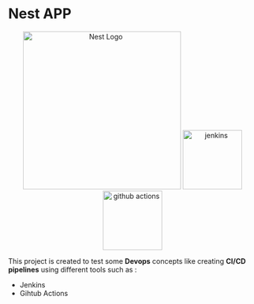 # Nest APP
<p align="center">
 <img src="https://nestjs.com/img/logo_text.svg" width="320" alt="Nest Logo" />
  <img src="https://www.vectorlogo.zone/logos/jenkins/jenkins-icon.svg" alt="jenkins" width="120"/> 
  <img src=" https://devopedia.org/images/article/403/8230.1645614864.png" alt="github actions" width="120"/> 
</p>

This project is created to test some **Devops** concepts like creating **CI/CD pipelines** using different tools such as :

* Jenkins
* Gihtub Actions




